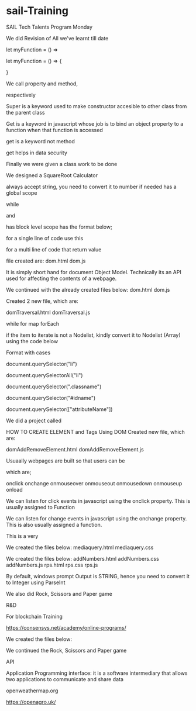 # sail-Training
SAIL Tech Talents Program
Monday 

<!-- Tuesday, 12th April, 2022 -->
We did Revision of All we've learnt till date

<!--Arrow Function for a single line-->
let myFunction = () =>

<!--Arrow Function for a multi-line-->
let myFunction = () => {

}

 We call property and method, 
 <!--with and  without () --> respectively

 <!-- SUPER -->
Super is a keyword used to make constructor accesible to other class from the parent class

<!-- GETTER -->
Get is a keyword in javascript whose job is to bind an object property to a function  when that function is accessed

get is a keyword not method 

get helps in data security

Finally we were given a class work to be done 

<!-- Thursday, 21st April, 2022 -->


We designed a SquareRoot Calculator

<!-- Revision -->

<!-- 

window.prompt  

--> always accept string, you need to convert it to number if needed

<!-- 

var 

--> has a global scope 

while

<!-- 

let 

--> 
and

<!-- 

const 

--> has block level scope

<!-- 

Arrow Function 

--> has the format below;
  for a single line of code use this

  <!-- 
  
  let a = () => 
  
  -->

for a multi line of code that return value

<!-- 

let a = () => {

} 

-->

<!-- Monday, 25th April, 2022 -->

file created are:
dom.html
dom.js

<!-- DOM  -->
It is simply short hand for document Object Model. Technically its an API used for
affecting the contents of a webpage.


<!-- Tuesday, 26th April, 2022 -->

We continued with the already created files below:
dom.html
dom.js

Created 2 new file, which are:

domTraversal.html
domTraversal.js

<!-- iteration / loop, Use any of the following -->

while 
for
map
forEach

<!-- Conversion  -->
if the item to iterate is not a Nodelist, kindly convert it to Nodelist (Array) using the code below 
<!-- Array.from -->

<!-- querySelector -->
Format with cases

<!-- Return first item in an Array -->
document.querySelector("li")

<!-- Return all items in an Array -->
document.querySelectorAll("li")

<!-- Return item in an by Class Name -->
document.querySelector(".classname")

<!-- Return item in an by id Name -->
document.querySelector("#idname")

<!-- Return item in an by attribute Name -->
document.querySelector(["attributeName"])

We did a project called 
<!-- Counter -->

<!-- Thursday, 28th April, 2022 -->
HOW TO CREATE ELEMENT and Tags Using DOM
Created new file, which are:

domAddRemoveElement.html
domAddRemoveElement.js

<!-- JAVASCRIPT EVENTS -->
Usuaally webpages are built so that users can be 

which are;

onclick
onchange
onmouseover
onmouseout
onmousedown
onmouseup
onload

<!-- onclick -->
We can listen for click events in javascript using the onclick property. This is usually assigned to Function

<!-- onchange -->
We can listen for change events in javascript using the onchange property. This is also usually assigned a function.

<!-- onload -->
This is a very 


<!-- Thursday, 5th May, 2022 -->

We created the files below:
mediaquery.html
mediaquery.css

<!-- Tuesday, 10th May, 2022 -->

We created the files below:
addNumbers.html
addNumbers.css
addNumbers.js
rps.html
rps.css
rps.js

By default, windows prompt Output is STRING, hence you need to convert it to 
Integer using ParseInt

We also did Rock, Scissors and Paper game

R&D

For blockchain Training

https://consensys.net/academy/online-programs/

<!-- Tuesday, 12th May, 2022 -->

We created the files below:


We continued the  Rock, Scissors and Paper game

API

Application Programming interface: it is a software intermediary that allows two applications to communicate and share data

openweathermap.org

https://openagro.uk/
